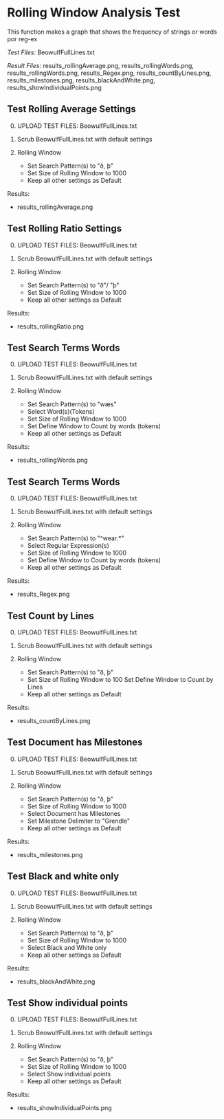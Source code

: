 # Rolling Window Analysis Test

This function makes a graph that shows the frequency of strings or words por reg-ex

*Test Files:* BeowulfFullLines.txt

*Result Files:* results_rollingAverage.png, results_rollingWords.png, 
results_rollingWords.png, results_Regex.png, results_countByLines.png, 
results_milestones.png, results_blackAndWhite.png, 
results_showIndividualPoints.png


## Test Rolling Average Settings

0. UPLOAD  TEST FILES:
    BeowulfFullLines.txt
    
1. Scrub BeowulfFullLines.txt with default settings

2. Rolling Window
	- Set Search Pattern(s) to "ð, þ"
	- Set Size of Rolling Window to 1000
	- Keep all other settings as Default
	
Results:
- results_rollingAverage.png


## Test Rolling Ratio Settings

0. UPLOAD  TEST FILES:
    BeowulfFullLines.txt
    
1. Scrub BeowulfFullLines.txt with default settings

2. Rolling Window
	- Set Search Pattern(s) to "ð"/ "þ"
	- Set Size of Rolling Window to 1000
	- Keep all other settings as Default
	
Results:
- results_rollingRatio.png


## Test Search Terms Words

0. UPLOAD  TEST FILES:
    BeowulfFullLines.txt
    
1. Scrub BeowulfFullLines.txt with default settings

2. Rolling Window
	- Set Search Pattern(s) to "wæs"
	- Select Word(s)(Tokens)
	- Set Size of Rolling Window to 1000
	- Set Define Window to Count by words (tokens)
	- Keep all other settings as Default
	
Results:
- results_rollingWords.png


## Test Search Terms Words

0. UPLOAD  TEST FILES:
    BeowulfFullLines.txt
    
1. Scrub BeowulfFullLines.txt with default settings

2. Rolling Window
	- Set Search Pattern(s) to "^wear.*"
	- Select Regular Expression(s)
	- Set Size of Rolling Window to 1000
	- Set Define Window to Count by words (tokens)
	- Keep all other settings as Default
	
Results:
- results_Regex.png


## Test Count by Lines

0. UPLOAD  TEST FILES:
    BeowulfFullLines.txt
    
1. Scrub BeowulfFullLines.txt with default settings

2. Rolling Window
	- Set Search Pattern(s) to "ð, þ"
	- Set Size of Rolling Window to 100
	Set Define Window to Count by Lines
	- Keep all other settings as Default
	
Results:
- results_countByLines.png


## Test Document has Milestones

0. UPLOAD  TEST FILES:
    BeowulfFullLines.txt
    
1. Scrub BeowulfFullLines.txt with default settings

2. Rolling Window
	- Set Search Pattern(s) to "ð, þ"
	- Set Size of Rolling Window to 1000
	- Select Document has Milestones
	- Set Milestone Delimiter to "Grendle"
	- Keep all other settings as Default
	
Results:
- results_milestones.png


## Test Black and white only

0. UPLOAD  TEST FILES:
    BeowulfFullLines.txt
    
1. Scrub BeowulfFullLines.txt with default settings

2. Rolling Window
	- Set Search Pattern(s) to "ð, þ"
	- Set Size of Rolling Window to 1000
	- Select Black and White only 
	- Keep all other settings as Default
	
Results:
- results_blackAndWhite.png


## Test Show individual points

0. UPLOAD  TEST FILES:
    BeowulfFullLines.txt
    
1. Scrub BeowulfFullLines.txt with default settings

2. Rolling Window
	- Set Search Pattern(s) to "ð, þ"
	- Set Size of Rolling Window to 1000
	- Select Show individual points
	- Keep all other settings as Default
	
Results:
- results_showIndividualPoints.png
